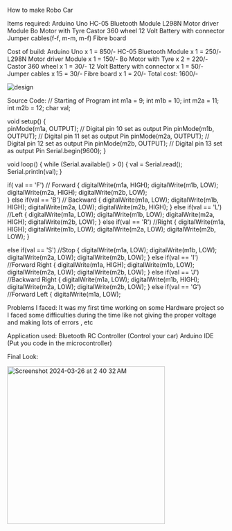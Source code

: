 How to make Robo Car

Items required:
Arduino Uno
HC-05 Bluetooth Module
L298N Motor driver Module
Bo Motor with Tyre
Castor 360 wheel
12 Volt Battery with connector 
Jumper cables(f-f, m-m, m-f)
Fibre board

Cost of build:
Arduino Uno x 1 = 850/-
HC-05 Bluetooth Module x 1 = 250/-
L298N Motor driver Module x 1 = 150/-
Bo Motor with Tyre x 2 = 220/-
Castor 360 wheel x 1 = 30/-
12 Volt Battery with connector x 1 = 50/-
Jumper cables x 15 = 30/-
Fibre board x 1 = 20/-
Total cost: 1600/-

![design](https://github.com/no-naame/Car-Using-Audrino/assets/145124868/acc584af-3a3b-4c34-85ec-7b2a505fd134)

Source Code:
// Starting of Program
int m1a = 9;
int m1b = 10;
int m2a = 11;
int m2b = 12;
char val;

void setup() 
{  
pinMode(m1a, OUTPUT);  // Digital pin 10 set as output Pin
pinMode(m1b, OUTPUT);  // Digital pin 11 set as output Pin
pinMode(m2a, OUTPUT);  // Digital pin 12 set as output Pin
pinMode(m2b, OUTPUT);  // Digital pin 13 set as output Pin
Serial.begin(9600);
}

void loop()
{
  while (Serial.available() > 0)
  {
  val = Serial.read();
  Serial.println(val);
  }

  if( val == 'F') // Forward
    {
      digitalWrite(m1a, HIGH);
      digitalWrite(m1b, LOW);
      digitalWrite(m2a, HIGH);
      digitalWrite(m2b, LOW);  
    }
  else if(val == 'B') // Backward
    {
      digitalWrite(m1a, LOW);
      digitalWrite(m1b, HIGH);
      digitalWrite(m2a, LOW);
      digitalWrite(m2b, HIGH); 
    }
else if(val == 'L') //Left
    {
    digitalWrite(m1a, LOW);
    digitalWrite(m1b, LOW);
    digitalWrite(m2a, HIGH);
    digitalWrite(m2b, LOW);
    }
    else if(val == 'R') //Right
    {
    digitalWrite(m1a, HIGH);
    digitalWrite(m1b, LOW);
    digitalWrite(m2a, LOW);
    digitalWrite(m2b, LOW); 
    }
    
  else if(val == 'S') //Stop
    {
    digitalWrite(m1a, LOW);
    digitalWrite(m1b, LOW);
    digitalWrite(m2a, LOW);
    digitalWrite(m2b, LOW); 
    }
  else if(val == 'I') //Forward Right
    {
    digitalWrite(m1a, HIGH);
    digitalWrite(m1b, LOW);
    digitalWrite(m2a, LOW);
    digitalWrite(m2b, LOW);
    }
  else if(val == 'J') //Backward Right
    {
    digitalWrite(m1a, LOW);
    digitalWrite(m1b, HIGH);
    digitalWrite(m2a, LOW);
    digitalWrite(m2b, LOW);
    }
   else if(val == 'G') //Forward Left
    {
    digitalWrite(m1a, LOW);

Problems I faced:
It was my first time working on some Hardware project so I faced some difficulties during the time like not giving the proper voltage and making lots of errors , etc

Application used:
Bluetooth RC Controller (Control your car)
Arduino IDE (Put you code in the microcontroller)

Final Look:

<img width="364" alt="Screenshot 2024-03-26 at 2 40 32 AM" src="https://github.com/no-naame/Car-Using-Audrino/assets/145124868/f7377406-2f7c-43a7-8b21-7617d22bd999">



